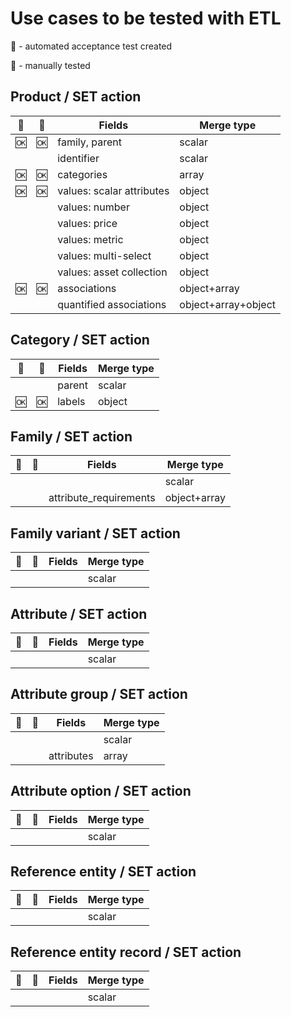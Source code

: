 # Use cases to be tested with ETL

:robot: - automated acceptance test created

:man: - manually tested

## Product / SET action

| :robot: | :man: | Fields     | Merge type |
| ---- | ---- | ---------- | ---------- |
| :ok: | :ok: | family, parent | scalar | 
|      |      | identifier    | scalar |
| :ok: | :ok: | categories | array |
| :ok: | :ok: | values: scalar attributes | object |
|      |      | values: number | object |
|      |      | values: price | object |
|      |      | values: metric | object |
|      |      | values: multi-select | object |
|      |      | values: asset collection | object |
| :ok: | :ok: | associations | object+array |
|      |      | quantified associations | object+array+object |

## Category / SET action

| :robot: | :man: | Fields | Merge type |
| ---- | ---- | ---------- | ---------- |
|      |      | parent | scalar | 
| :ok: | :ok: | labels | object | 

## Family / SET action

| :robot: | :man: | Fields       | Merge type |
| ------- | ----- | ------------ | ---------- |
|         |       |              | scalar     | 
|         |       | attribute_requirements             | object+array     | 


## Family variant / SET action

| :robot: | :man: | Fields       | Merge type |
| ------- | ----- | ------------ | ---------- |
|         |       |              | scalar     |

## Attribute / SET action

| :robot: | :man: | Fields       | Merge type |
| ------- | ----- | ------------ | ---------- |
|         |       |              | scalar     | 

## Attribute group / SET action

| :robot: | :man: | Fields       | Merge type |
| ------- | ----- | ------------ | ---------- |
|         |       |              | scalar     | 
|         |       | attributes | array     | 


## Attribute option / SET action

| :robot: | :man: | Fields       | Merge type |
| ------- | ----- | ------------ | ---------- |
|         |       |              | scalar     | 

## Reference entity / SET action

| :robot: | :man: | Fields       | Merge type |
| ------- | ----- | ------------ | ---------- |
|         |       |              | scalar     | 


## Reference entity record / SET action

| :robot: | :man: | Fields       | Merge type |
| ------- | ----- | ------------ | ---------- |
|         |       |              | scalar     | 
